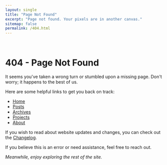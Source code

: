 ```yaml
---
layout: single
title: "Page Not Found"
excerpt: "Page not found. Your pixels are in another canvas."
sitemap: false
permalink: /404.html
---
```

<p>&nbsp;</p> <!-- Creates some space at the top -->

# 404 - Page Not Found  

It seems you've taken a wrong turn or stumbled upon a missing page. Don't worry; it happens to the best of us.  

Here are some helpful links to get you back on track:  
- [Home](https://pigman1000.github.io/9101-292-003/)
- [Posts](https://pigman1000.github.io/9101-292-003/posts)  
- [Archives](https://pigman1000.github.io/9101-292-003/archives)  
- [Projects](https://pigman1000.github.io/9101-292-003/projects)  
- [About](https://pigman1000.github.io/9101-292-003/about)  

If you wish to read about website updates and changes, you can check out the [Changelog](/changelog).  

If you believe this is an error or need assistance, feel free to reach out.  

*Meanwhile, enjoy exploring the rest of the site.*
